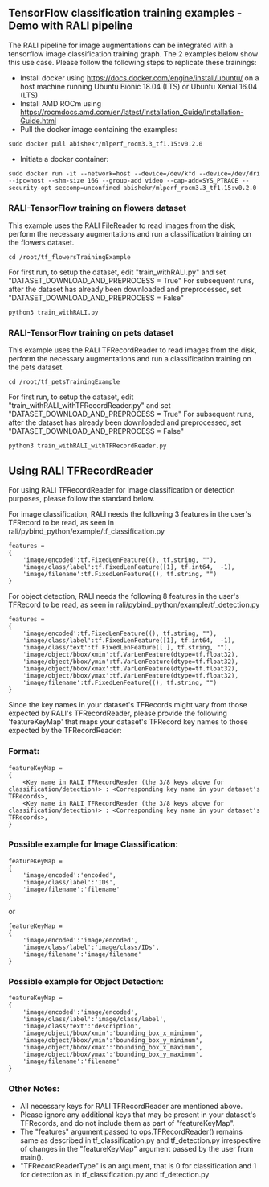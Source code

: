 ## TensorFlow classification training examples - Demo with RALI pipeline
The RALI pipeline for image augmentations can be integrated with a tensorflow image classification training graph. The 2 examples below show this use case. Please follow the following steps to replicate these trainings:

- Install docker using https://docs.docker.com/engine/install/ubuntu/ on a host machine running Ubuntu Bionic 18.04 (LTS) or Ubuntu Xenial 16.04 (LTS)
- Install AMD ROCm using https://rocmdocs.amd.com/en/latest/Installation_Guide/Installation-Guide.html
- Pull the docker image containing the examples:
```
sudo docker pull abishekr/mlperf_rocm3.3_tf1.15:v0.2.0
```
- Initiate a docker container:
```
sudo docker run -it --network=host --device=/dev/kfd --device=/dev/dri --ipc=host --shm-size 16G --group-add video --cap-add=SYS_PTRACE --security-opt seccomp=unconfined abishekr/mlperf_rocm3.3_tf1.15:v0.2.0
```

### RALI-TensorFlow training on flowers dataset
This example uses the RALI FileReader to read images from the disk, perform the necessary augmentations and run a classification training on the flowers dataset.
```
cd /root/tf_flowersTrainingExample
```

For first run, to setup the dataset, edit "train_withRALI.py" and set "DATASET_DOWNLOAD_AND_PREPROCESS = True"
For subsequent runs, after the dataset has already been downloaded and preprocessed, set "DATASET_DOWNLOAD_AND_PREPROCESS = False"

```
python3 train_withRALI.py
```

### RALI-TensorFlow training on pets dataset
This example uses the RALI TFRecordReader to read images from the disk, perform the necessary augmentations and run a classification training on the pets dataset.
```
cd /root/tf_petsTrainingExample
```

For first run, to setup the dataset, edit "train_withRALI_withTFRecordReader.py" and set "DATASET_DOWNLOAD_AND_PREPROCESS = True"
For subsequent runs, after the dataset has already been downloaded and preprocessed, set "DATASET_DOWNLOAD_AND_PREPROCESS = False"

```
python3 train_withRALI_withTFRecordReader.py
```

## Using RALI TFRecordReader
For using RALI TFRecordReader for image classification or detection purposes, please follow the standard below.

For image classification, RALI needs the following 3 features in the user's TFRecord to be read, as seen in rali/pybind_python/example/tf_classification.py
```
features = 
{
    'image/encoded':tf.FixedLenFeature((), tf.string, ""),
    'image/class/label':tf.FixedLenFeature([1], tf.int64,  -1),
    'image/filename':tf.FixedLenFeature((), tf.string, "")
}
```

For object detection, RALI needs the following 8 features in the user's TFRecord to be read, as seen in rali/pybind_python/example/tf_detection.py
```
features = 
{
    'image/encoded':tf.FixedLenFeature((), tf.string, ""),
    'image/class/label':tf.FixedLenFeature([1], tf.int64,  -1),
    'image/class/text':tf.FixedLenFeature([ ], tf.string, ""),
    'image/object/bbox/xmin':tf.VarLenFeature(dtype=tf.float32),
    'image/object/bbox/ymin':tf.VarLenFeature(dtype=tf.float32),
    'image/object/bbox/xmax':tf.VarLenFeature(dtype=tf.float32),
    'image/object/bbox/ymax':tf.VarLenFeature(dtype=tf.float32),
    'image/filename':tf.FixedLenFeature((), tf.string, "")
}
```

Since the key names in your dataset's TFRecords might vary from those expected by RALI's TFRecordReader, please provide the following 'featureKeyMap' that maps your dataset's TFRecord key names to those expected by the TFRecordReader:

### Format:
```
featureKeyMap = 
{
    <Key name in RALI TFRecordReader (the 3/8 keys above for classification/detection)> : <Corresponding key name in your dataset's TFRecords>,
    <Key name in RALI TFRecordReader (the 3/8 keys above for classification/detection)> : <Corresponding key name in your dataset's TFRecords>,
}
```

### Possible example for Image Classification:
```
featureKeyMap = 
{
    'image/encoded':'encoded',
    'image/class/label':'IDs',
    'image/filename':'filename'
}
```
or
```
featureKeyMap = 
{
    'image/encoded':'image/encoded',
    'image/class/label':'image/class/IDs',
    'image/filename':'image/filename'
}
```

### Possible example for Object Detection:
```
featureKeyMap = 
{
    'image/encoded':'image/encoded',
    'image/class/label':'image/class/label',
    'image/class/text':'description',
    'image/object/bbox/xmin':'bounding_box_x_minimum',
    'image/object/bbox/ymin':'bounding_box_y_minimum',
    'image/object/bbox/xmax':'bounding_box_x_maximum',
    'image/object/bbox/ymax':'bounding_box_y_maximum',
    'image/filename':'filename'
}
```

### Other Notes:
- All necessary keys for RALI TFRecordReader are mentioned above.
- Please ignore any additional keys that may be present in your dataset's TFRecords, and do not include them as part of "featureKeyMap".
- The "features" argument passed to ops.TFRecordReader() remains same as described in tf_classification.py and tf_detection.py irrespective of changes in the "featureKeyMap" argument passed by the user from main().
- "TFRecordReaderType" is an argument, that is 0 for classification and 1 for detection as in tf_classification.py and tf_detection.py